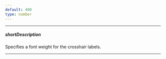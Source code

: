 ```yaml
---
default: 400
type: number
---
```

---
##### shortDescription
Specifies a font weight for the crosshair labels.

---
